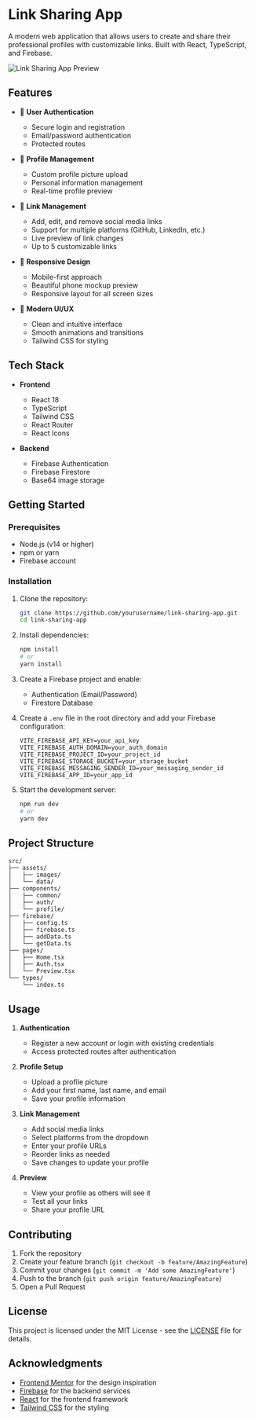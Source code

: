 # Link Sharing App

A modern web application that allows users to create and share their professional profiles with customizable links. Built with React, TypeScript, and Firebase.

![Link Sharing App Preview](src/assets/images/illustration-phone-mockup.svg)

## Features

- 🔐 **User Authentication**

  - Secure login and registration
  - Email/password authentication
  - Protected routes

- 👤 **Profile Management**

  - Custom profile picture upload
  - Personal information management
  - Real-time profile preview

- 🔗 **Link Management**

  - Add, edit, and remove social media links
  - Support for multiple platforms (GitHub, LinkedIn, etc.)
  - Live preview of link changes
  - Up to 5 customizable links

- 📱 **Responsive Design**

  - Mobile-first approach
  - Beautiful phone mockup preview
  - Responsive layout for all screen sizes

- 🎨 **Modern UI/UX**
  - Clean and intuitive interface
  - Smooth animations and transitions
  - Tailwind CSS for styling

## Tech Stack

- **Frontend**

  - React 18
  - TypeScript
  - Tailwind CSS
  - React Router
  - React Icons

- **Backend**
  - Firebase Authentication
  - Firebase Firestore
  - Base64 image storage

## Getting Started

### Prerequisites

- Node.js (v14 or higher)
- npm or yarn
- Firebase account

### Installation

1. Clone the repository:

   ```bash
   git clone https://github.com/yourusername/link-sharing-app.git
   cd link-sharing-app
   ```

2. Install dependencies:

   ```bash
   npm install
   # or
   yarn install
   ```

3. Create a Firebase project and enable:

   - Authentication (Email/Password)
   - Firestore Database

4. Create a `.env` file in the root directory and add your Firebase configuration:

   ```env
   VITE_FIREBASE_API_KEY=your_api_key
   VITE_FIREBASE_AUTH_DOMAIN=your_auth_domain
   VITE_FIREBASE_PROJECT_ID=your_project_id
   VITE_FIREBASE_STORAGE_BUCKET=your_storage_bucket
   VITE_FIREBASE_MESSAGING_SENDER_ID=your_messaging_sender_id
   VITE_FIREBASE_APP_ID=your_app_id
   ```

5. Start the development server:
   ```bash
   npm run dev
   # or
   yarn dev
   ```

## Project Structure

```
src/
├── assets/
│   ├── images/
│   └── data/
├── components/
│   ├── common/
│   ├── auth/
│   └── profile/
├── firebase/
│   ├── config.ts
│   ├── firebase.ts
│   ├── addData.ts
│   └── getData.ts
├── pages/
│   ├── Home.tsx
│   ├── Auth.tsx
│   └── Preview.tsx
└── types/
    └── index.ts
```

## Usage

1. **Authentication**

   - Register a new account or login with existing credentials
   - Access protected routes after authentication

2. **Profile Setup**

   - Upload a profile picture
   - Add your first name, last name, and email
   - Save your profile information

3. **Link Management**

   - Add social media links
   - Select platforms from the dropdown
   - Enter your profile URLs
   - Reorder links as needed
   - Save changes to update your profile

4. **Preview**
   - View your profile as others will see it
   - Test all your links
   - Share your profile URL

## Contributing

1. Fork the repository
2. Create your feature branch (`git checkout -b feature/AmazingFeature`)
3. Commit your changes (`git commit -m 'Add some AmazingFeature'`)
4. Push to the branch (`git push origin feature/AmazingFeature`)
5. Open a Pull Request

## License

This project is licensed under the MIT License - see the [LICENSE](LICENSE) file for details.

## Acknowledgments

- [Frontend Mentor](https://www.frontendmentor.io/) for the design inspiration
- [Firebase](https://firebase.google.com/) for the backend services
- [React](https://reactjs.org/) for the frontend framework
- [Tailwind CSS](https://tailwindcss.com/) for the styling
